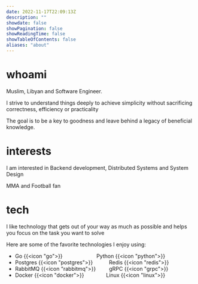 ```yaml
---
date: 2022-11-17T22:09:13Z
description: ""
showdate: false
showPagination: false
showReadingTime: false
showTableOfContents: false
aliases: "about"
---
```


# whoami

Muslim, Libyan and Software Engineer.

I strive to understand things deeply to achieve simplicity without sacrificing correctness, efficiency or practicality

The goal is to be a key to goodness and leave behind a legacy of beneficial knowledge.

# interests

I am interested in Backend development, Distributed Systems and System Design

MMA and Football fan

# tech

I like technology that gets out of your way as much as possible and helps you focus on the task you want to solve


Here are some of the favorite technologies I enjoy using:
- Go {{<icon "go">}}  &nbsp; &nbsp; &nbsp; &nbsp; &nbsp; &nbsp; &nbsp; &nbsp; &nbsp; &nbsp; &nbsp; Python {{<icon "python">}}
- Postgres {{<icon "postgres">}}  &nbsp; &nbsp; &nbsp; &nbsp; &nbsp; Redis {{<icon "redis">}}
- RabbitMQ {{<icon "rabbitmq">}}  &nbsp; &nbsp; &nbsp; &nbsp;  gRPC {{<icon "grpc">}}
- Docker {{<icon "docker">}}  &nbsp; &nbsp; &nbsp; &nbsp; &nbsp; &nbsp; &nbsp; Linux {{<icon "linux">}}
